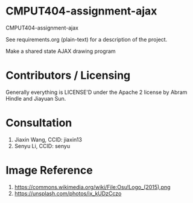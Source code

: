 CMPUT404-assignment-ajax
==============================

CMPUT404-assignment-ajax

See requirements.org (plain-text) for a description of the project.

Make a shared state AJAX drawing program

Contributors / Licensing
========================

Generally everything is LICENSE'D under the Apache 2 license by Abram Hindle and Jiayuan Sun.

Consultation
========================
1. Jiaxin Wang, CCID: jiaxin13
2. Senyu Li, CCID: senyu

Image Reference
========================
1. https://commons.wikimedia.org/wiki/File:Osu!Logo_(2015).png
2. https://unsplash.com/photos/ix_kUDzCczo

